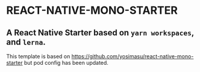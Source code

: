 # REACT-NATIVE-MONO-STARTER

## A React Native Starter based on `yarn workspaces`, and `lerna`.

This template is based on https://github.com/yosimasu/react-native-mono-starter but pod config has been updated.
